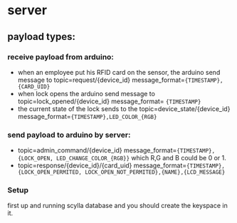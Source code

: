 # server

## payload types: 
### receive payload from arduino: 
- when an employee put his RFID card on the sensor, the arduino send message to topic=request/{device_id} message_format=``{TIMESTAMP},{CARD_UID}``
- when lock opens the arduino send message to topic=lock_opened/{device_id} message_format= ``{TIMESTAMP}``
- the current state of the lock sends to the topic=device_state/{device_id} message_format=``{TIMESTAMP},LED_COLOR_{RGB}``

### send payload to arduino by server: 
- topic=admin_command/{device_id} message_format=``{TIMESTAMP},{LOCK_OPEN, LED_CHANGE_COLOR_{RGB}}`` which R,G and B could be 0 or 1.
- topic=response/{device_id}/{card_uid} message_format=``{TIMESTAMP},{LOCK_OPEN_PERMITED, LOCK_OPEN_NOT_PERMITED},{NAME},{LCD_MESSAGE}``

### Setup
first up and running scylla database and you should create the keyspace in it.